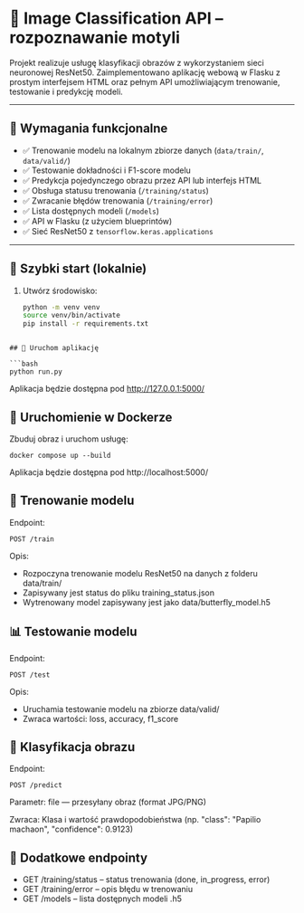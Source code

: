 # 🦋 Image Classification API – rozpoznawanie motyli

Projekt realizuje usługę klasyfikacji obrazów z wykorzystaniem sieci neuronowej ResNet50. Zaimplementowano aplikację webową w Flasku z prostym interfejsem HTML oraz pełnym API umożliwiającym trenowanie, testowanie i predykcję modeli.

---

## 📌 Wymagania funkcjonalne

- ✅ Trenowanie modelu na lokalnym zbiorze danych (`data/train/`, `data/valid/`)
- ✅ Testowanie dokładności i F1-score modelu
- ✅ Predykcja pojedynczego obrazu przez API lub interfejs HTML
- ✅ Obsługa statusu trenowania (`/training/status`)
- ✅ Zwracanie błędów trenowania (`/training/error`)
- ✅ Lista dostępnych modeli (`/models`)
- ✅ API w Flasku (z użyciem blueprintów)
- ✅ Sieć ResNet50 z `tensorflow.keras.applications`

---

## 🚀 Szybki start (lokalnie)

1. Utwórz środowisko:
   ```bash
   python -m venv venv
   source venv/bin/activate
   pip install -r requirements.txt
```

## 🚀 Uruchom aplikację

```bash
python run.py
```
Aplikacja będzie dostępna pod http://127.0.0.1:5000/

## 🐳 Uruchomienie w Dockerze

Zbuduj obraz i uruchom usługę:

```
docker compose up --build
```
Aplikacja będzie dostępna pod http://localhost:5000/

## 🧠 Trenowanie modelu
Endpoint:

```
POST /train

```

Opis:
- Rozpoczyna trenowanie modelu ResNet50 na danych z folderu data/train/
- Zapisywany jest status do pliku training_status.json
- Wytrenowany model zapisywany jest jako data/butterfly_model.h5

## 📊 Testowanie modelu
Endpoint:

```
POST /test
```
Opis:
- Uruchamia testowanie modelu na zbiorze data/valid/
- Zwraca wartości: loss, accuracy, f1_score

## 📸 Klasyfikacja obrazu
Endpoint:

```
POST /predict
```
Parametr: file — przesyłany obraz (format JPG/PNG)

Zwraca: Klasa i wartość prawdopodobieństwa (np. "class": "Papilio machaon", "confidence": 0.9123)


## 🧪 Dodatkowe endpointy

- GET /training/status – status trenowania (done, in_progress, error)
- GET /training/error – opis błędu w trenowaniu
- GET /models – lista dostępnych modeli .h5